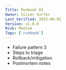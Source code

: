 ```yaml
---
Title: Runbook 03
Owner: Silver Surfer
Last_Verified: 2025-09-01
Version: v1.0.0
Risk: Medium
Tags: ['runbook']
---
```

- Failure pattern 3
- Steps to triage
- Rollback/mitigation
- Postmortem notes
